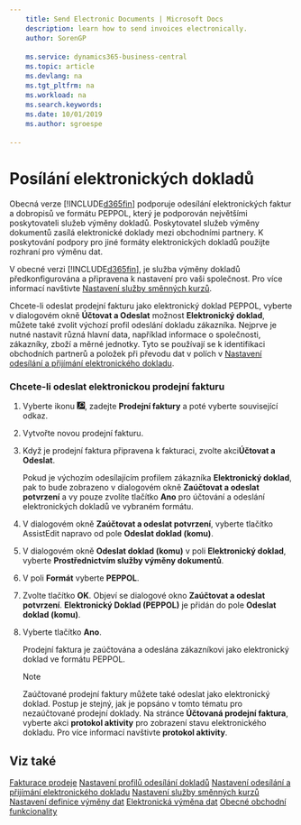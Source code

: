 ```yaml
---
    title: Send Electronic Documents | Microsoft Docs
    description: learn how to send invoices electronically.
    author: SorenGP

    ms.service: dynamics365-business-central
    ms.topic: article
    ms.devlang: na
    ms.tgt_pltfrm: na
    ms.workload: na
    ms.search.keywords:
    ms.date: 10/01/2019
    ms.author: sgroespe

---
```

# Posílání elektronických dokladů
Obecná verze [!INCLUDE[d365fin](includes/d365fin_md.md)] podporuje odesílání elektronických faktur a dobropisů ve formátu PEPPOL, který je podporován největšími poskytovateli služeb výměny dokladů. Poskytovatel služeb výměny dokumentů zasílá elektronické doklady mezi obchodními partnery. K poskytování podpory pro jiné formáty elektronických dokladů použijte rozhraní pro výměnu dat.

V obecné verzi [!INCLUDE[d365fin](includes/d365fin_md.md)], je služba výměny dokladů předkonfigurována a připravena k nastavení pro vaši společnost. Pro více informací navštivte [Nastavení služby směnných kurzů](across-how-to-set-up-a-document-exchange-service.md).

Chcete-li odeslat prodejní fakturu jako elektronický doklad PEPPOL, vyberte v dialogovém okně **Účtovat a Odeslat** možnost **Elektronický doklad**, můžete také zvolit výchozí profil odeslání dokladu zákazníka. Nejprve je nutné nastavit různá hlavní data, například informace o společnosti, zákazníky, zboží a měrné jednotky.  Tyto se používají se k identifikaci obchodních partnerů a položek při převodu dat v polích v [Nastavení odesílání a přijímání elektronického dokladu](across-how-to-set-up-electronic-document-sending-and-receiving.md).

### Chcete-li odeslat elektronickou prodejní fakturu

1. Vyberte ikonu ![Žárovky, která otevře funkci Řekněte mi ](media/ui-search/search_small.png "Řekněte mi, co chcete dělat"), zadejte **Prodejní faktury** a poté vyberte související odkaz.

2. Vytvořte novou prodejní fakturu.

3. Když je prodejní faktura připravena k fakturaci, zvolte akci**Účtovat a Odeslat**.

   Pokud je výchozím odesílajícím profilem zákazníka **Elektronický doklad**, pak to bude zobrazeno v dialogovém okně **Zaúčtovat a odeslat potvrzení** a vy pouze zvolíte tlačítko **Ano** pro účtování a odeslání elektronických dokladů ve vybraném formátu.

4. V dialogovém okně **Zaúčtovat a odeslat potvrzení**, vyberte tlačítko AssistEdit napravo od pole **Odeslat doklad (komu)**.

5. V dialogovém okně **Odeslat doklad (komu)** v poli **Elektronický doklad**, vyberte **Prostřednictvím služby výměny dokumentů**.

6. V poli **Formát** vyberte **PEPPOL**.

7. Zvolte tlačítko **OK**. Objeví se dialogové okno **Zaúčtovat a odeslat potvrzení**. **Elektronický Doklad (PEPPOL)** je přidán do pole **Odeslat doklad (komu)**.

8. Vyberte tlačítko **Ano**.

   Prodejní faktura je zaúčtována a odeslána zákazníkovi jako elektronický doklad ve formátu PEPPOL.

   > [!NOTE]
   > Zaúčtované prodejní faktury můžete také odeslat jako elektronický doklad. Postup je stejný, jak je popsáno v tomto tématu pro nezaúčtované prodejní doklady. Na stránce **Účtovaná prodejní faktura**, vyberte akci **protokol aktivity** pro zobrazení stavu elektronického dokladu. Pro více informací navštivte **protokol aktivity**.

## Viz také
[Fakturace prodeje](sales-how-invoice-sales.md)
[Nastavení profilů odesílání dokladů](sales-how-setup-document-send-profiles.md)
[Nastavení odesílání a přijímání elektronického dokladu](across-how-to-set-up-electronic-document-sending-and-receiving.md)
[Nastavení služby směnných kurzů](across-how-to-set-up-a-document-exchange-service.md)
[Nastavení definice výměny dat](across-how-to-set-up-data-exchange-definitions.md)
[Elektronická výměna dat](across-data-exchange.md)
[Obecné obchodní funkcionality](ui-across-business-areas.md)
